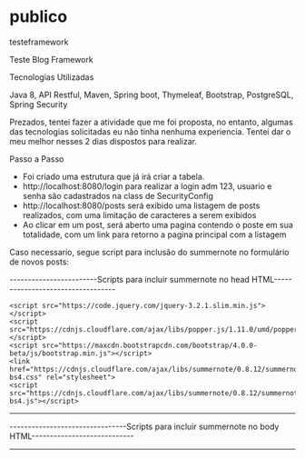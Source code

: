 # publico
testeframework

Teste Blog Framework

Tecnologias Utilizadas

Java 8, API Restful, Maven, Spring boot, Thymeleaf, Bootstrap, PostgreSQL, Spring Security

Prezados, tentei fazer a atividade que me foi proposta, no entanto, algumas das tecnologias solicitadas eu não tinha nenhuma experiencia. 
Tentei dar o meu melhor nesses 2 dias dispostos para realizar.

Passo a Passo

* Foi criado uma estrutura que já irá criar a tabela.
* http://localhost:8080/login para realizar a login adm 123, usuario e senha são cadastrados na class de SecurityConfig
* http://localhost:8080/posts será exibido uma listagem de posts realizados, com uma limitação de caracteres a serem exibidos
* Ao clicar em um post, será aberto uma pagina contendo o poste em sua totalidade, com um link para retorno a pagina principal com a listagem


Caso necessario, segue script para inclusão do summernote no formulário de novos posts:

------------------------Scripts para incluir summernote no head HTML----------------------------------

    <script src="https://code.jquery.com/jquery-3.2.1.slim.min.js"></script>
    <script src="https://cdnjs.cloudflare.com/ajax/libs/popper.js/1.11.0/umd/popper.min.js"></script>
    <script src="https://maxcdn.bootstrapcdn.com/bootstrap/4.0.0-beta/js/bootstrap.min.js"></script>
    <link href="https://cdnjs.cloudflare.com/ajax/libs/summernote/0.8.12/summernote-bs4.css" rel="stylesheet">
    <script src="https://cdnjs.cloudflare.com/ajax/libs/summernote/0.8.12/summernote-bs4.js"></script>
    
--------------------------------------------------------------------------------------------------------


--------------------------------Scripts para incluir summernote no body HTML----------------------------
<script>
    $('#summernote').summernote({
        placeholder: 'Texto *',
        tabsize: 2,
        height: 300
    });
</script>
--------------------------------------------------------------------------------------------------------
